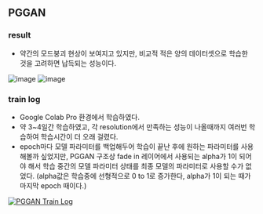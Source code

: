 PGGAN
-------------------------------
### result
- 약간의 모드붕괴 현상이 보여지고 있지만, 비교적 적은 양의 데이터셋으로 학습한 것을 고려하면 납득되는 성능이다.    
     
![image](https://user-images.githubusercontent.com/66504341/155912625-dd70e567-3bae-437e-afdc-342201690735.png)
![image](https://user-images.githubusercontent.com/66504341/155912665-e3b9cfe3-c362-4105-bb4b-93ba1ff0d066.png)

### train log
- Google Colab Pro 환경에서 학습하였다.
- 약 3~4일간 학습하였고, 각 resolution에서 만족하는 성능이 나올때까지 여러번 학습하여 학습시간이 더 오래 걸렸다.
- epoch마다 모델 파라미터를 백업해두어 학습이 끝난 후에 원하는 파라미터를 사용해볼까 싶었지만, PGGAN 구조상 fade in 레이어에서 사용되는 alpha가 1이 되어야 해서 학습 중간의 모델 파라미터 상태를 최종 모델의 파라미터로 사용할 수가 없었다. (alpha값은 학습중에 선형적으로 0 to 1로 증가한다, alpha가 1이 되는 때가 마지막 epoch 때이다.)

[![PGGAN Train Log](https://img.youtube.com/vi/pvSaE_BVKJM/0.jpg)](https://www.youtube.com/watch?v=pvSaE_BVKJM)
